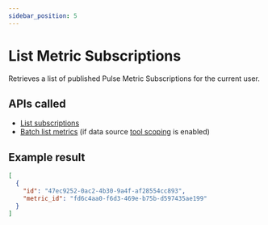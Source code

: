 ```yaml
---
sidebar_position: 5
---
```


# List Metric Subscriptions

Retrieves a list of published Pulse Metric Subscriptions for the current user.

## APIs called

- [List subscriptions](https://help.tableau.com/current/api/rest_api/en-us/REST/rest_api_ref_pulse.htm#PulseSubscriptionService_ListSubscriptions)
- [Batch list metrics](https://help.tableau.com/current/api/rest_api/en-us/REST/rest_api_ref_pulse.htm#MetricQueryService_BatchGetMetricsByPost)
  (if data source [tool scoping](../../configuration/mcp-config/tool-scoping.md) is enabled)

## Example result

```json
[
  {
    "id": "47ec9252-0ac2-4b30-9a4f-af28554cc893",
    "metric_id": "fd6c4aa0-f6d3-469e-b75b-d597435ae199"
  }
]
```
